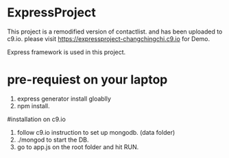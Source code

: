 # ExpressProject

This project is a remodified version of contactlist. and has been uploaded to c9.io. 
please visit https://expressproject-changchingchi.c9.io  for Demo.

Express framework is used in this project. 

# pre-requiest on your laptop
1. express generator install gloablly
2. npm install. 


#installation on c9.io
1. follow c9.io instruction to set up mongodb. (data folder)
2. ./mongod to start the DB.
3. go to app.js on the root folder and hit RUN.

